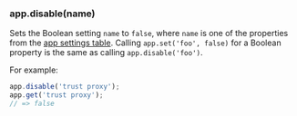 <h3 id='app.disable'>app.disable(name)</h3>

Sets the Boolean setting `name` to `false`, where `name` is one of the properties from the [app settings table](#app.settings.table). Calling `app.set('foo', false)` for a Boolean property is the same as calling `app.disable('foo')`.

For example:

```js
app.disable('trust proxy');
app.get('trust proxy');
// => false
```
